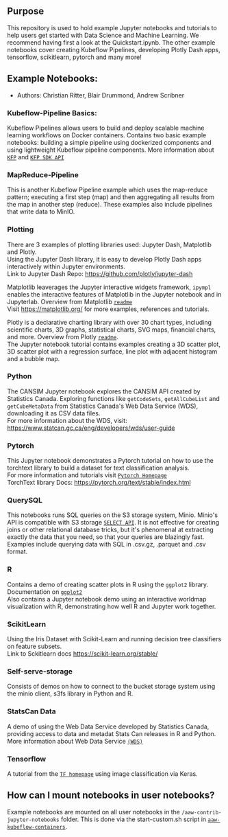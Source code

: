 ## Purpose

This repository is used to hold example Jupyter notebooks and tutorials to help users get started with Data Science and Machine Learning. We recommend having first a look at the Quickstart.ipynb. The other example notebooks cover creating Kubeflow Pipelines, developing Plotly Dash apps, tensorflow, scikitlearn, pytorch and many more! 

## Example Notebooks:
- Authors: Christian Ritter, Blair Drummond, Andrew Scribner

### Kubeflow-Pipeline Basics:
Kubeflow Pipelines allows users to build and deploy scalable machine learning workflows on Docker containers.
Contains two basic example notebooks: building a simple pipeline using dockerized components and using lightweight Kubeflow pipeline components.
More information about [`KFP`](https://v1-3-branch.kubeflow.org/docs/components/pipelines/overview/pipelines-overview/) and [`KFP SDK API`](https://kubeflow-pipelines.readthedocs.io/en/latest/source/kfp.html) 

### MapReduce-Pipeline
This is another Kubeflow Pipeline example which uses the map-reduce pattern; executing a first step (map) and then aggregating all results from the map in another step (reduce). These examples also include pipelines that write data to MinIO. 

### Plotting
There are 3 examples of plotting libraries used: Jupyter Dash, Matplotlib and Plotly. <br />
Using the Jupyter Dash library, it is easy to develop Plotly Dash apps interactively within Jupyter environments.  <br />
Link to Jupyter Dash Repo: https://github.com/plotly/jupyter-dash <br />

Matplotlib leaverages the Jupyter interactive widgets framework, `ipympl` enables the interactive features of Matplotlib in the Jupyter notebook and in Jupyterlab. Overview from Matplotlib [`readme`](https://github.com/matplotlib/ipympl#ipympl) <br />
Visit https://matplotlib.org/ for more examples, references and tutorials. 

Plotly is a declarative charting library with over 30 chart types, including scientific charts, 3D graphs, statistical charts, SVG maps, financial charts, and more. Overview from Plotly [`readme`](https://github.com/plotly/plotly.py/blob/master/README.md#overview). <br />
The Jupyter notebook tutorial contains examples creating a 3D scatter plot, 3D scatter plot with a regression surface, line plot with adjacent histogram and a bubble map.

### Python
The CANSIM Jupyter notebook explores the CANSIM API created by Statistics Canada. Exploring functions like `getCodeSets`, `getAllCubeList` and `getCubeMetaData` from Statistics Canada's Web Data Service (WDS), downloading it as CSV data files. <br />
For more information about the WDS, visit: https://www.statcan.gc.ca/eng/developers/wds/user-guide

### Pytorch
This Jupyter notebook demonstrates a Pytorch tutorial on how to use the torchtext library to build a dataset for text classification analysis. </br>
For more information and tutorials visit [`Pytorch Homepage`](https://pytorch.org/tutorials/beginner/text_sentiment_ngrams_tutorial.html) </br>
TorchText library Docs: https://pytorch.org/text/stable/index.html

### QuerySQL
This notebooks runs SQL queries on the S3 storage system, Minio. Minio's API is compatible with S3 storage [`SELECT API`](https://docs.min.io/docs/minio-select-api-quickstart-guide.html). It is not effective for creating joins or other relational database tricks, but it's phenomenal at extracting exactly the data that you need, so that your queries are blazingly fast. Examples include querying data with SQL in .csv.gz, .parquet and .csv format.

### R
Contains a demo of creating scatter plots in R using the `ggplot2` library. Documentation on [`ggplot2`](http://r-statistics.co/Top50-Ggplot2-Visualizations-MasterList-R-Code.html#Scatterplot) <br />
Also contains a Jupyter notebook demo using an interactive worldmap visualization with R, demonstrating how well R and Jupyter work together. 

### ScikitLearn
Using the Iris Dataset with Scikit-Learn and running decision tree classifiers on feature subsets. <br />
Link to Sckitlearn docs https://scikit-learn.org/stable/  

### Self-serve-storage
Consists of demos on how to connect to the bucket storage system using the minio client, s3fs library in Python and R.

### StatsCan Data
A demo of using the Web Data Service developed by Statistics Canada, providing access to data and metadat Stats Can releases in R and Python. <br />
More information about Web Data Service [`(WDS)`](https://www.statcan.gc.ca/en/developers/wds)

### Tensorflow
A tutorial from the [`TF homepage`](https://www.tensorflow.org/tutorials/keras/classification) using image classification via Keras.

## How can I mount notebooks in user notebooks?
Example notebooks are mounted on all user notebooks in the `/aaw-contrib-jupyter-notebooks` folder. This is done via the start-custom.sh script in [`aaw-kubeflow-containers`](https://github.com/StatCan/aaw-kubeflow-containers/blob/master/resources/common/start-custom.sh#L7).
